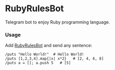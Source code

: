 # RubyRulesBot

Telegram bot to enjoy Ruby programming language.

### Usage

Add [RubyRulesBot](https://telegram.me/RubyRulesBot) and send any sentence:

    /puts "Hello World!"  # Hello World!
    /puts [1,2,3,4].map{|x| x*2}   # [2, 4, 6, 8]
    /puts a = []; a.push 5   # [5]